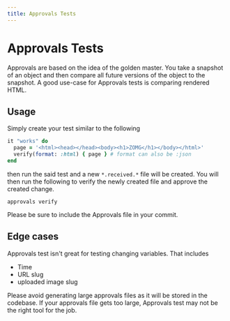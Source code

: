 ```yaml
---
title: Approvals Tests
---
```


# Approvals Tests

Approvals are based on the idea of the golden master. You take a snapshot of an
object and then compare all future versions of the object to the snapshot. A
good use-case for Approvals tests is comparing rendered HTML.

## Usage

Simply create your test similar to the following

```ruby
it "works" do
  page = '<html><head></head><body><h1>ZOMG</h1></body></html>'
  verify(format: :html) { page } # format can also be :json
end
```

then run the said test and a new `*.received.*` file will be created. You will
then run the following to verify the newly created file and approve the created
change.

```shell
approvals verify
```

Please be sure to include the Approvals file in your commit.

## Edge cases

Approvals test isn't great for testing changing variables. That includes

- Time
- URL slug
- uploaded image slug

Please avoid generating large approvals files as it will be stored in the
codebase. If your approvals file gets too large, Approvals test may not be the
right tool for the job.
